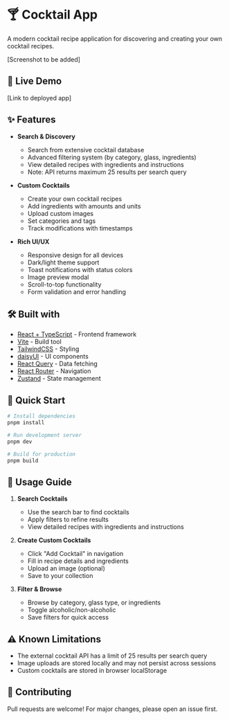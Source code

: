 # 🍸 Cocktail App

A modern cocktail recipe application for discovering and creating your own cocktail recipes.

[Screenshot to be added]

## 🚀 Live Demo

[Link to deployed app]

## ✨ Features

- **Search & Discovery**
  - Search from extensive cocktail database
  - Advanced filtering system (by category, glass, ingredients)
  - View detailed recipes with ingredients and instructions
  - Note: API returns maximum 25 results per search query

- **Custom Cocktails**
  - Create your own cocktail recipes
  - Add ingredients with amounts and units
  - Upload custom images
  - Set categories and tags
  - Track modifications with timestamps

- **Rich UI/UX**
  - Responsive design for all devices
  - Dark/light theme support
  - Toast notifications with status colors
  - Image preview modal
  - Scroll-to-top functionality
  - Form validation and error handling

## 🛠️ Built with

- [React + TypeScript](https://react.dev/) - Frontend framework
- [Vite](https://vitejs.dev/) - Build tool
- [TailwindCSS](https://tailwindcss.com/) - Styling
- [daisyUI](https://daisyui.com/) - UI components
- [React Query](https://tanstack.com/query/latest) - Data fetching
- [React Router](https://reactrouter.com/) - Navigation
- [Zustand](https://zustand-demo.pmnd.rs/) - State management

## 🚀 Quick Start

```bash
# Install dependencies
pnpm install

# Run development server
pnpm dev

# Build for production
pnpm build
```

## 📱 Usage Guide

1. **Search Cocktails**
   - Use the search bar to find cocktails
   - Apply filters to refine results
   - View detailed recipes with ingredients and instructions

2. **Create Custom Cocktails**
   - Click "Add Cocktail" in navigation
   - Fill in recipe details and ingredients
   - Upload an image (optional)
   - Save to your collection

3. **Filter & Browse**
   - Browse by category, glass type, or ingredients
   - Toggle alcoholic/non-alcoholic
   - Save filters for quick access

## ⚠️ Known Limitations

- The external cocktail API has a limit of 25 results per search query
- Image uploads are stored locally and may not persist across sessions
- Custom cocktails are stored in browser localStorage

## 🤝 Contributing

Pull requests are welcome! For major changes, please open an issue first.